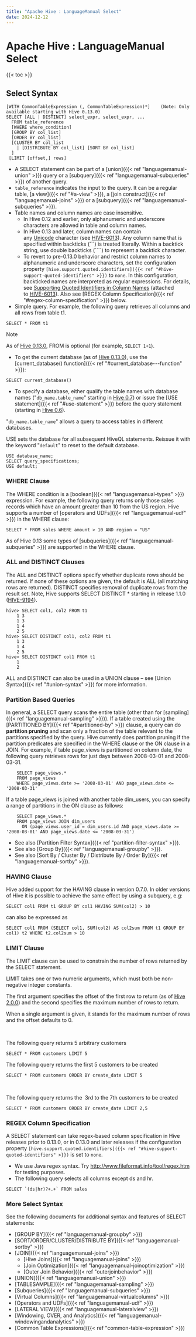 ```yaml
---
title: "Apache Hive : LanguageManual Select"
date: 2024-12-12
---
```


# Apache Hive : LanguageManual Select

{{< toc >}}

## Select Syntax

```
[WITH CommonTableExpression (, CommonTableExpression)*]    (Note: Only available starting with Hive 0.13.0)
SELECT [ALL | DISTINCT] select_expr, select_expr, ...
  FROM table_reference
  [WHERE where_condition]
  [GROUP BY col_list]
  [ORDER BY col_list]
  [CLUSTER BY col_list
    | [DISTRIBUTE BY col_list] [SORT BY col_list]
  ]
 [LIMIT [offset,] rows]

```

* A SELECT statement can be part of a [union]({{< ref "languagemanual-union" >}}) query or a [subquery]({{< ref "languagemanual-subqueries" >}}) of another query.
* `table_reference` indicates the input to the query. It can be a regular table, [a view]({{< ref "#a-view" >}}), a [join construct]({{< ref "languagemanual-joins" >}}) or a [subquery]({{< ref "languagemanual-subqueries" >}}).
* Table names and column names are case insensitive.
	+ In Hive 0.12 and earlier, only alphanumeric and underscore characters are allowed in table and column names.
	+ In Hive 0.13 and later, column names can contain any [Unicode](http://en.wikipedia.org/wiki/List_of_Unicode_characters) character (see [HIVE-6013](https://issues.apache.org/jira/browse/HIVE-6013)). Any column name that is specified within backticks (```) is treated literally. Within a backtick string, use double backticks (````) to represent a backtick character.
	+ To revert to pre-0.13.0 behavior and restrict column names to alphanumeric and underscore characters, set the configuration property `[hive.support.quoted.identifiers]({{< ref "#hive-support-quoted-identifiers" >}})` to `none`. In this configuration, backticked names are interpreted as regular expressions. For details, see [Supporting Quoted Identifiers in Column Names](https://issues.apache.org/jira/secure/attachment/12618321/QuotedIdentifier.html) (attached to [HIVE-6013](https://issues.apache.org/jira/browse/HIVE-6013)). Also see [REGEX Column Specification]({{< ref "#regex-column-specification" >}}) below.
* Simple query. For example, the following query retrieves all columns and all rows from table t1.

```
SELECT * FROM t1 
```

Note

As of [Hive 0.13.0](https://issues.apache.org/jira/browse/HIVE-4144), FROM is optional (for example, `SELECT 1+1`).
* To get the current database (as of [Hive 0.13.0](https://issues.apache.org/jira/browse/HIVE-4144)), use the [current_database() function]({{< ref "#current_database---function" >}}):

```
SELECT current_database()
```
* To specify a database, either qualify the table names with database names ("`db_name.table_name`" starting in [Hive 0.7](https://issues.apache.org/jira/browse/HIVE-1517)) or issue the [USE statement]({{< ref "#use-statement" >}}) before the query statement (starting in [Hive 0.6](https://issues.apache.org/jira/browse/HIVE-675)).

"`db_name.table_name`" allows a query to access tables in different databases.

USE sets the database for all subsequent HiveQL statements. Reissue it with the keyword "`default`" to reset to the default database.

```
USE database_name;
SELECT query_specifications;
USE default;
```

### WHERE Clause

The WHERE condition is a [boolean]({{< ref "languagemanual-types" >}}) expression. For example, the following query returns only those sales records which have an amount greater than 10 from the US region. Hive supports a number of [operators and UDFs]({{< ref "languagemanual-udf" >}}) in the WHERE clause:

```
SELECT * FROM sales WHERE amount > 10 AND region = "US"

```

As of Hive 0.13 some types of [subqueries]({{< ref "languagemanual-subqueries" >}}) are supported in the WHERE clause.

### ALL and DISTINCT Clauses

The ALL and DISTINCT options specify whether duplicate rows should be returned. If none of these options are given, the default is ALL (all matching rows are returned). DISTINCT specifies removal of duplicate rows from the result set. Note, Hive supports SELECT DISTINCT * starting in release 1.1.0 ([HIVE-9194](https://issues.apache.org/jira/browse/HIVE-9194)).

```
hive> SELECT col1, col2 FROM t1
    1 3
    1 3
    1 4
    2 5
hive> SELECT DISTINCT col1, col2 FROM t1
    1 3
    1 4
    2 5
hive> SELECT DISTINCT col1 FROM t1
    1
    2

```

ALL and DISTINCT can also be used in a UNION clause – see [Union Syntax]({{< ref "#union-syntax" >}}) for more information.

### Partition Based Queries

In general, a SELECT query scans the entire table (other than for [sampling]({{< ref "languagemanual-sampling" >}})). If a table created using the [PARTITIONED BY]({{< ref "#partitioned-by" >}}) clause, a query can do **partition pruning** and scan only a fraction of the table relevant to the partitions specified by the query. Hive currently does partition pruning if the partition predicates are specified in the WHERE clause or the ON clause in a JOIN. For example, if table page_views is partitioned on column date, the following query retrieves rows for just days between 2008-03-01 and 2008-03-31.

```
    SELECT page_views.*
    FROM page_views
    WHERE page_views.date >= '2008-03-01' AND page_views.date <= '2008-03-31'

```

If a table page_views is joined with another table dim_users, you can specify a range of partitions in the ON clause as follows:

```
    SELECT page_views.*
    FROM page_views JOIN dim_users
      ON (page_views.user_id = dim_users.id AND page_views.date >= '2008-03-01' AND page_views.date <= '2008-03-31')

```

* See also [Partition Filter Syntax]({{< ref "partition-filter-syntax" >}}).
* See also [Group By]({{< ref "languagemanual-groupby" >}}).
* See also [Sort By / Cluster By / Distribute By / Order By]({{< ref "languagemanual-sortby" >}}).

### HAVING Clause

Hive added support for the HAVING clause in version 0.7.0. In older versions of Hive it is possible to achieve the same effect by using a subquery, e.g:

```
SELECT col1 FROM t1 GROUP BY col1 HAVING SUM(col2) > 10

```

can also be expressed as

```
SELECT col1 FROM (SELECT col1, SUM(col2) AS col2sum FROM t1 GROUP BY col1) t2 WHERE t2.col2sum > 10

```

### LIMIT Clause

The LIMIT clause can be used to constrain the number of rows returned by the SELECT statement.

LIMIT takes one or two numeric arguments, which must both be non-negative integer constants.

The first argument specifies the offset of the first row to return (as of [Hive 2.0.0](https://issues.apache.org/jira/browse/HIVE-11531)) and the second specifies the maximum number of rows to return.

When a single argument is given, it stands for the maximum number of rows and the offset defaults to 0.

 

The following query returns 5 arbitrary customers

```
SELECT * FROM customers LIMIT 5
```

  
The following query returns the first 5 customers to be created

```
SELECT * FROM customers ORDER BY create_date LIMIT 5
```

 

The following query returns the  3rd to the 7th customers to be created

```
SELECT * FROM customers ORDER BY create_date LIMIT 2,5
```

### REGEX Column Specification

A SELECT statement can take regex-based column specification in Hive releases prior to 0.13.0, or in 0.13.0 and later releases if the configuration property `[hive.support.quoted.identifiers]({{< ref "#hive-support-quoted-identifiers" >}})` is set to `none`. 

* We use Java regex syntax. Try <http://www.fileformat.info/tool/regex.htm> for testing purposes.
* The following query selects all columns except ds and hr.

```
SELECT `(ds|hr)?+.+` FROM sales

```

### More Select Syntax

See the following documents for additional syntax and features of SELECT statements:

* [GROUP BY]({{< ref "languagemanual-groupby" >}})
* [SORT/ORDER/CLUSTER/DISTRIBUTE BY]({{< ref "languagemanual-sortby" >}})
* [JOIN]({{< ref "languagemanual-joins" >}})
	+ [Hive Joins]({{< ref "languagemanual-joins" >}})
	+ [Join Optimization]({{< ref "languagemanual-joinoptimization" >}})
	+ [Outer Join Behavior]({{< ref "outerjoinbehavior" >}})
* [UNION]({{< ref "languagemanual-union" >}})
* [TABLESAMPLE]({{< ref "languagemanual-sampling" >}})
* [Subqueries]({{< ref "languagemanual-subqueries" >}})
* [Virtual Columns]({{< ref "languagemanual-virtualcolumns" >}})
* [Operators and UDFs]({{< ref "languagemanual-udf" >}})
* [LATERAL VIEW]({{< ref "languagemanual-lateralview" >}})
* [Windowing, OVER, and Analytics]({{< ref "languagemanual-windowingandanalytics" >}})
* [Common Table Expressions]({{< ref "common-table-expression" >}})

 

 

 

 

 

